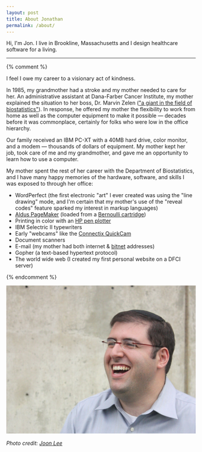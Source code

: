 ```yaml
---
layout: post
title: About Jonathan
permalink: /about/
---
```


Hi, I'm Jon. I live in Brookline, Massachusetts and I design healthcare software for a living.

---

{% comment %}

I feel I owe my career to a visionary act of kindness.

In 1985, my grandmother had a stroke and my mother needed to care for her. An administrative assistant at Dana-Farber Cancer Institute, my mother explained the situation to her boss, Dr. Marvin Zelen (["a giant in the field of biostatistics"](https://www.hsph.harvard.edu/news/features/in-memoriam-prof-marvin-zelen-a-tremendous-force-in-biostatistics/)). In response, he offered my mother the flexibility to work from home as well as the computer equipment to make it possible — decades before it was commonplace, certainly for folks who were low in the office hierarchy.

Our family received an IBM PC-XT with a 40MB hard drive, color monitor, and a modem — thousands of dollars of equipment. My mother kept her job, took care of me and my grandmother, and gave me an opportunity to learn how to use a computer.

My mother spent the rest of her career with the Department of Biostatistics, and I have many happy memories of the hardware, software, and skills I was exposed to through her office:

* WordPerfect (the first electronic "art" I ever created was using the "line drawing" mode, and I'm certain that my mother's use of the "reveal codes" feature sparked my interest in markup languages)
* [Aldus PageMaker](https://www.youtube.com/watch?v=NSX0bM_-cVY) (loaded from a [Bernoulli cartridge](https://en.wikipedia.org/wiki/Bernoulli_Box))
* Printing in color with an [HP pen plotter](https://www.youtube.com/watch?v=qtrIAGso1n0)
* IBM Selectric II typewriters
* Early "webcams" like the [Connectix QuickCam](https://wiki.preterhuman.net/Connectix_QuickCam)
* Document scanners
* E-mail (my mother had both internet & [bitnet](https://www.techopedia.com/definition/28428/bitnet) addresses)
* Gopher (a text-based hypertext protocol)
* The world wide web (I created my first personal website on a DFCI server)

{% endcomment %}

![Jonathan Abbett](/assets/images/jma_photo.jpg)

_Photo credit: [Joon Lee](https://www.instagram.com/seouri/)_
